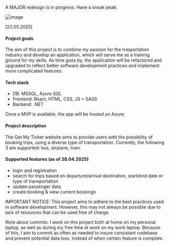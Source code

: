 A MAJOR redesign is in progress. Have a sneak peak: 

![image](https://github.com/user-attachments/assets/48b86f7d-bbb2-4f86-9300-def5dcfc622a)

[22.05.2025]


#### Project goals 
The aim of this project is to combine my passion for the trasportation industry and develop an application, which will serve me as a training ground for my skills. As time goes by, the application will be refactored and upgraded to reflect better software development practices and implement more complicated features.  
#### Tech stack
- DB: MSSQL, Azure SQL 
- Frontend: React, HTML, CSS, JS + SASS
- Backend: .NET 

Once a MVP is available, the app will be hosted on Azure; 

#### Project description
The Get My Ticket website aims to provide users with the possibility of booking trips, using a diverse type of transportation. Currently, the following 3 are supported: bus, airplane, train. 

#### Supported features (as of 28.04.2025)
- login and registration
- search for trips based on departure/arrival destination, start/end date or type of transportation
- update passenger data
- create booking & view current bookings
 
IMPORTANT NOTICE: This project aims to adhere to the best practices used in software development. However, this may not always be possible due to lack of resources that can be used free of charge.

Note about commits: I work on this project both at home on my personal laptop, as well as during my free time at work on my work laptop. Because of this, I aim to commit as often as needed to insure consistant codebase and prevent potential data loss, instead of when certain feature is complete. 

